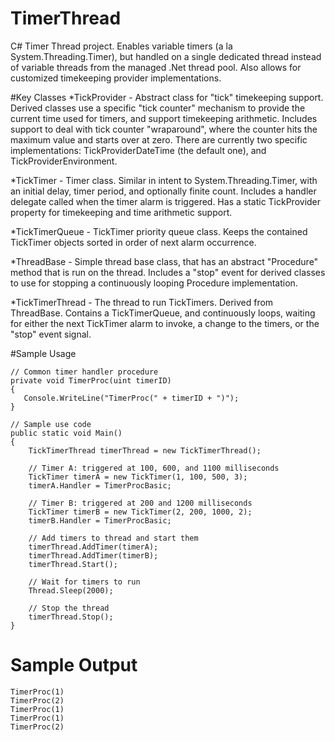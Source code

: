 # TimerThread
C# Timer Thread project. Enables variable timers (a la System.Threading.Timer), but handled on a single dedicated thread instead of variable threads from the managed .Net thread pool. Also allows for customized timekeeping provider implementations.

#Key Classes
*TickProvider - Abstract class for "tick" timekeeping support. Derived classes use a specific "tick counter" mechanism to provide the current time used for timers, and support timekeeping arithmetic. Includes support to deal with tick counter "wraparound", where the counter hits the maximum value and starts over at zero. There are currently two specific implementations: TickProviderDateTime (the default one), and TickProviderEnvironment.

*TickTimer - Timer class. Similar in intent to System.Threading.Timer, with an initial delay, timer period, and optionally finite count. Includes a handler delegate called when the timer alarm is triggered. Has a static TickProvider property for timekeeping and time arithmetic support.

*TickTimerQueue - TickTimer priority queue class. Keeps the contained TickTimer objects sorted in order of next alarm occurrence.

*ThreadBase - Simple thread base class, that has an abstract "Procedure" method that is run on the thread. Includes a "stop" event for derived classes to use for stopping a continuously looping Procedure implementation.

*TickTimerThread - The thread to run TickTimers. Derived from ThreadBase. Contains a TickTimerQueue, and continuously loops, waiting for either the next TickTimer alarm to invoke, a change to the timers, or the "stop" event signal.

#Sample Usage

    // Common timer handler procedure
    private void TimerProc(uint timerID)
    {
       Console.WriteLine("TimerProc(" + timerID + ")");
    }

    // Sample use code
    public static void Main()
    {
        TickTimerThread timerThread = new TickTimerThread();
    
        // Timer A: triggered at 100, 600, and 1100 milliseconds
        TickTimer timerA = new TickTimer(1, 100, 500, 3);
        timerA.Handler = TimerProcBasic;
    
        // Timer B: triggered at 200 and 1200 milliseconds  
        TickTimer timerB = new TickTimer(2, 200, 1000, 2);
        timerB.Handler = TimerProcBasic;

        // Add timers to thread and start them
        timerThread.AddTimer(timerA);
        timerThread.AddTimer(timerB);
        timerThread.Start();

        // Wait for timers to run
        Thread.Sleep(2000);
    
        // Stop the thread
        timerThread.Stop();
    }

# Sample Output

    TimerProc(1)
    TimerProc(2)
    TimerProc(1)
    TimerProc(1)
    TimerProc(2)
